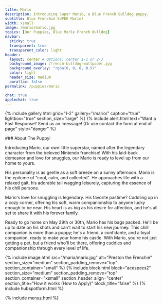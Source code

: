 ```yaml
---
title: Mario
description: Introducing Super Mario, a Blue French Bulldog puppy.
subtitle: Blue Frenchie SUPER Mario!
width: xsmall
image: /mario/mario.jpg
topics: [Our Puppies, Blue Merle French Bulldog]
navbar:
  sticky: true
  transparent: true
  transparent_color: light
header:
  layout: center # Options: center 1-2 or 2-3
  background_image: /french-bulldog-wallpaper.jpg
  background_overlay: "rgba(0, 0, 0, 0.5)"
  color: light
  header_size: medium
  parallax: false
permalink: /puppies/mario

chat: true
applechat: true
---
```


{% include gallery.html 
	grid="1-2"
	gallery="/mario/"
	caption="true"
	lightbox="true"
  section_size="large"
%}
{% include alert.html text="Want a Fast Response? Send us an Imessage! (Or use contact the form at end of page" style="danger" %}
<div
    class="apple-business-chat-banner-container"
    data-apple-business-id="aea0f1e1-d35e-4943-a9f1-141bc4d2db78"
    data-apple-business-phone="+12127390182"
    data-apple-banner-cta="Imessage Us!"
    data-apple-banner-context="If you have an Iphone you'll see the chat, ID, if not you'll only see the phone icon"
    data-apple-banner-rounded-corners="false"
></div>
### About The Puppy!

Introducing Mario, our own little superstar, named after the legendary character from the beloved Nintendo franchise! With his laid-back demeanor and love for snuggles, our Mario is ready to level up from our home to yours.

His personality is as gentle as a soft breeze on a sunny afternoon. Mario is the epitome of "cool, calm, and collected". He approaches life with a relaxed gait, his adorable tail wagging leisurely, capturing the essence of his chill persona.

Mario's love for snuggling is legendary. His favorite pastime? Cuddling up in a cozy corner, offering his soft, warm companionship to anyone lucky enough to be near. His heart is as big as his desire for affection, and he's all set to share it with his forever family.

Ready to go home on May 29th or 30th, Mario has his bags packed. He'll be up to date on his shots and can't wait to start his new journey. This chill companion is more than a puppy; he's a friend, a confidante, and a loyal companion, ready to make your home his castle. With Mario, you're not just getting a pet, but a friend who'll be there, offering cuddles and companionship through every level of life.

{% include image.html 
	src="/mario/mario.jpg"
  alt="Preston the Frenchie"
  section_size="medium"
  section_padding_remove="top"
  section_container="small"
%}
{% include block.html 
  block="acespecs2"
  section_size="medium"
  section_padding_remove="top"
  section_container="xsmall"
  section_header_align="center"
  section_title="How it works (How to Apply)"
  block_title="false"
%}
{% include hubspotform.html %}

{% include menuz.html %}